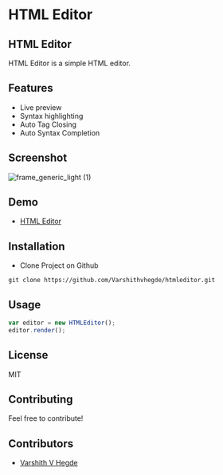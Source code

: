 # HTML Editor
## HTML Editor
HTML Editor is a simple HTML editor.
## Features
* Live preview
* Syntax highlighting
* Auto Tag Closing
* Auto Syntax Completion
## Screenshot 
![frame_generic_light (1)](https://user-images.githubusercontent.com/80502833/184666385-bc7c860d-5875-4510-abd5-3438d469be95.png)

## Demo
- [HTML Editor](https://varshithvhegde.me/htmleditor/)

## Installation
* Clone Project on Github
```
git clone https://github.com/Varshithvhegde/htmleditor.git
```
## Usage
```javascript
var editor = new HTMLEditor();
editor.render();
```
## License
MIT
## Contributing
Feel free to contribute!
## Contributors
* [Varshith V Hegde](https://github.com/Varshithvhegde)





